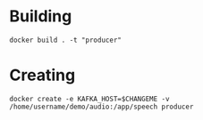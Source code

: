 # Building
```docker build . -t "producer"```

# Creating
```docker create -e KAFKA_HOST=$CHANGEME -v /home/username/demo/audio:/app/speech producer```